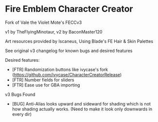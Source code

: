 # Fire Emblem Character Creator

Fork of Vale the Violet Mote's FECCv3

v1 by TheFlyingMinotaur, v2 by BaconMaster120

Art resources provided by Iscaneus, Using Blade's FE Hair & Skin Palettes

See original v3 changelog for known bugs and desired features

Desired features:
- [FTR] Randomization buttons like ivycase's fork (https://github.com/ivycase/CharacterCreatorRelease)
- [FTR] Number fields for sliders
- [FTR] Ease use for GBA importing

v3 Bugs Found
- [BUG] Anti-Alias looks upward and sideward for shading which is not how shading actually works. (Need to make it look only downwards in every dir)